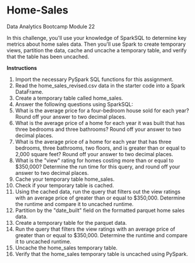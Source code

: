 # Home-Sales
Data Analytics Bootcamp Module 22

In this challenge, you'll use your knowledge of SparkSQL to determine key metrics about home sales data. Then you'll use Spark to create temporary views, partition the data, cache and uncache a temporary table, and verify that the table has been uncached.

**Instructions**
1.  Import the necessary PySpark SQL functions for this assignment.
2.  Read the home_sales_revised.csv data in the starter code into a Spark DataFrame.
3.  Create a temporary table called home_sales.
4.  Answer the following questions using SparkSQL:
5.  What is the average price for a four-bedroom house sold for each year? Round off your answer to two decimal places.
7.  What is the average price of a home for each year it was built that has three bedrooms and three bathrooms? Round off your answer to two decimal places.
8.  What is the average price of a home for each year that has three bedrooms, three bathrooms, two floors, and is greater than or equal to 2,000 square feet? Round off your answer to two decimal places.
9.  What is the "view" rating for homes costing more than or equal to $350,000? Determine the run time for this query, and round off your answer to two decimal places.
10.  Cache your temporary table home_sales.
11. Check if your temporary table is cached.
12. Using the cached data, run the query that filters out the view ratings with an average price of greater than or equal to $350,000. Determine the runtime and compare it to uncached runtime.
13. Partition by the "date_built" field on the formatted parquet home sales data.
14. Create a temporary table for the parquet data.
15. Run the query that filters the view ratings with an average price of greater than or equal to $350,000. Determine the runtime and compare it to uncached runtime.
16. Uncache the home_sales temporary table.
17. Verify that the home_sales temporary table is uncached using PySpark.
